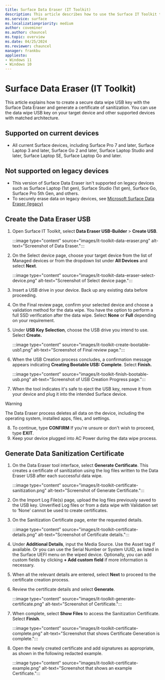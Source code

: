 ```yaml
---
title: Surface Data Eraser (IT Toolkit)
description: This article describes how to use the Surface IT Toolkit to securely erase data and generate a certificate of sanitization.
ms.service: surface
ms.localizationpriority: medium
author: coveminer
ms.author: chauncel
ms.topic: overview
ms.date: 04/25/2024
ms.reviewer: chauncel
manager: frankbu
appliesto:
- Windows 11
- Windows 10
---
```


# Surface Data Eraser (IT Toolkit)

This article explains how to create a secure data wipe USB key with the Surface Data Eraser and generate a certificate of sanitization. You can use the data wipe USB key on your target device and other supported devices with matched architecture.

## Supported on current devices

- All current Surface devices, including Surface Pro 7 and later, Surface Laptop 3 and later, Surface Go 2 and later, Surface Laptop Studio and later, Surface Laptop SE, Surface Laptop Go and later. 

## Not supported on legacy devices

- This version of Surface Data Eraser isn't supported on legacy devices such as Surface Laptop (1st gen), Surface Studio (1st gen), Surface Go, Surface Pro 5th Gen, and others. 
- To securely erase data on legacy devices, see [Microsoft Surface Data Eraser (legacy)](microsoft-surface-data-eraser.md)

## Create the Data Eraser USB

1. Open Surface IT Toolkit, select **Data Eraser USB-Builder** > **Create USB**.

    :::image type="content" source="images/it-toolkit-data-eraser.png" alt-text="Screenshot of Data Eraser.":::

2. On the Select device page, choose your target device from the list of Managed devices or from the dropdown list under **All Devices** and select **Next**.

    :::image type="content" source="images/it-toolkit-data-eraser-select-device.png" alt-text="Screenshot of Select device page.":::

3. Insert a USB drive in your device. Back up any existing data before proceeding.

4. On the Final review page, confirm your selected device and choose a validation method for the data wipe. You have the option to perform a full SSD verification after the data wipe. Select **None** or **Full** depending on your requirement.

5. Under **USB Key Selection**, choose the USB drive you intend to use. Select **Create.**

    :::image type="content" source="images/it-toolkit-create-bootable-usb1.png" alt-text="Screenshot of Final review page.":::

6. When the USB Creation process concludes, a confirmation message appears indicating **Creating Bootable USB: Complete**. Select **Finish.**

   :::image type="content" source="images/it-toolkit-finish-bootable-usb.png" alt-text="Screenshot of USB Creation Progress page.":::

7. When the tool indicates it's safe to eject the USB key, remove it from your device and plug it into the intended Surface device.

> [!WARNING]
> The Data Eraser process deletes all data on the device, including the operating system, installed apps, files, and settings.

8. To continue, type **CONFIRM** If you're unsure or don't wish to proceed, type **EXIT**.
9. Keep your device plugged into AC Power during the data wipe process.

## Generate Data Sanitization Certificate

1. On the Data Eraser tool interface, select **Generate Certificate**. This creates a certificate of sanitization using the log files written to the Data Eraser USB after each successful data wipe.

   :::image type="content" source="images/it-toolkit-certificate-sanitization.png" alt-text="Screenshot of Generate Certificate.":::

2. On the Import Log File(s) page, upload the log files previously saved to the USB key. Unverified Log files or from a data wipe with Validation set to ‘None’ cannot be used to create certificates.
3. On the Sanitization Certificate page, enter the requested details.

   :::image type="content" source="images/it-toolkit-certificate-details.png" alt-text="Screenshot of Certificate details.":::

4. Under **Additional Details**, input the Media Source. Use the Asset tag if available. Or you can use the Serial Number or System UUID, as listed in the Surface UEFI menu on the wiped device. Optionally, you can add custom fields by clicking **+ Add custom field** if more information is necessary.
5. When all the relevant details are entered, select **Next** to proceed to the certificate creation process.
6. Review the certificate details and select **Generate**.

   :::image type="content" source="images/it-toolkit-generate-certificate.png" alt-text="Screenshot of  Certificate.":::

7. When complete, select **Show Files** to access the Sanitization Certificate. Select **Finish**.

    :::image type="content" source="images/it-toolkit-certificate-complete.png" alt-text="Screenshot that shows Certificate Generation is complete.":::

8. Open the newly created certificate and add signatures as appropriate, as shown in the following redacted example.

    :::image type="content" source="images/it-toolkit-certificate-example.png" alt-text="Screenshot that shows an example Certificate.":::
